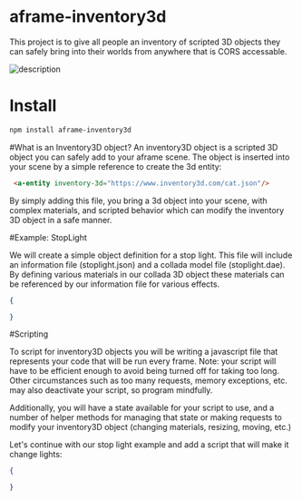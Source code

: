 # aframe-inventory3d

This project is to give all people an inventory of scripted 3D objects they can safely bring into their worlds from anywhere that is CORS accessable.

![description](http://i.imgur.com/1kkp8i0.jpg)

# Install

```bash
npm install aframe-inventory3d
```

#What is an Inventory3D object?
An inventory3D object is a scripted 3D object you can safely add to your aframe scene. The object is inserted into your scene by a simple reference to create the 3d entity:

```html
 <a-entity inventory-3d="https://www.inventory3d.com/cat.json"/>
```

By simply adding this file, you bring a 3d object into your scene, with complex materials, and scripted behavior which can modify the inventory 3D object in a safe manner.

#Example: StopLight

We will create a simple object definition for a stop light. This file will include an information file (stoplight.json) and a collada model file (stoplight.dae). By defining various materials in our collada 3D object these materials can be referenced by our information file for various effects.

```json
{

}
```

#Scripting

To script for inventory3D objects you will be writing a javascript file that represents your code that will be run every frame. Note: your script will have to be efficient enough to avoid being turned off for taking too long. Other circumstances such as too many requests, memory exceptions, etc. may also deactivate your script, so program mindfully.

Additionally, you will have a state available for your script to use, and a number of helper methods for managing that state or making requests to modify your inventory3D object (changing materials, resizing, moving, etc.)

Let's continue with our stop light example and add a script that will make it change lights:

```json
{

}
```
